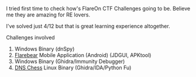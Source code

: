 I tried first time to check how's FlareOn CTF Challenges going to be. Believe me they are amazing for RE lovers.

I've solved just 4/12 but that is great learning experience altogether. 

Challenges involved 
1. Windows Binary (dnSpy)
2. [Flarebear](https://github.com/MrR3boot/CTF/blob/master/FlareOn-2019/FlareBear.pdf) Mobile Application (Android) (JDGUI, APKtool)
3. Windows Binary (Ghidra/Immunity Debugger)
4. [DNS Chess](https://github.com/MrR3boot/CTF/blob/master/FlareOn-2019/DNS%20Chess.pdf) Linux Binary (Ghidra/IDA/Python Fu)
